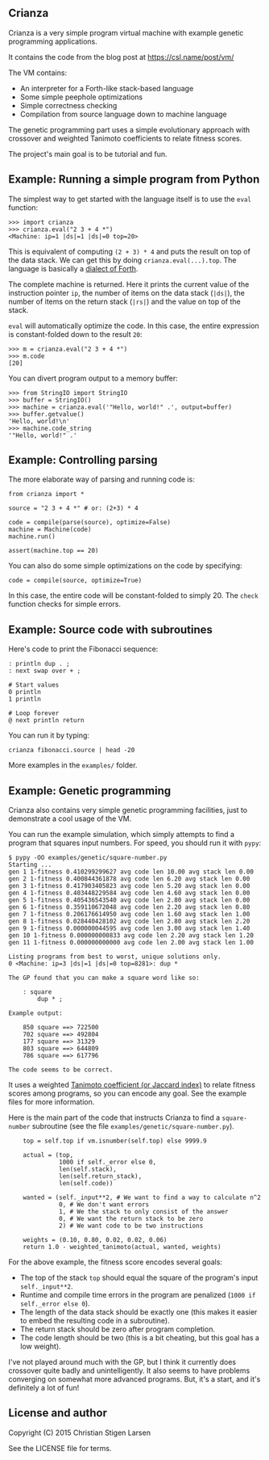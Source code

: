 Crianza
-------

Crianza is a very simple program virtual machine with example genetic
programming applications.

It contains the code from the blog post at https://csl.name/post/vm/

The VM contains:

  * An interpreter for a Forth-like stack-based language
  * Some simple peephole optimizations
  * Simple correctness checking
  * Compilation from source language down to machine language

The genetic programming part uses a simple evolutionary approach with crossover
and weighted Tanimoto coefficients to relate fitness scores.

The project's main goal is to be tutorial and fun.


Example: Running a simple program from Python
---------------------------------------------

The simplest way to get started with the language itself is to use the `eval`
function:

    >>> import crianza
    >>> crianza.eval("2 3 + 4 *")
    <Machine: ip=1 |ds|=1 |ds|=0 top=20>

This is equivalent of computing `(2 + 3) * 4` and puts the result on top of the
data stack.  We can get this by doing `crianza.eval(...).top`.  The language is
basically a [dialect of
Forth](https://en.wikipedia.org/wiki/Forth_(programming_language)).

The complete machine is returned.  Here it prints the current value of the
instruction pointer `ip`, the number of items on the data stack (`|ds|`), the
number of items on the return stack (`|rs|`) and the value on top of the stack.

`eval` will automatically optimize the code.  In this case, the entire
expression is constant-folded down to the result `20`:

    >>> m = crianza.eval("2 3 + 4 *")
    >>> m.code
    [20]

You can divert program output to a memory buffer:

    >>> from StringIO import StringIO
    >>> buffer = StringIO()
    >>> machine = crianza.eval('"Hello, world!" .', output=buffer)
    >>> buffer.getvalue()
    'Hello, world!\n'
    >>> machine.code_string
    '"Hello, world!" .'

Example: Controlling parsing
----------------------------

The more elaborate way of parsing and running code is:

    from crianza import *

    source = "2 3 + 4 *" # or: (2+3) * 4

    code = compile(parse(source), optimize=False)
    machine = Machine(code)
    machine.run()

    assert(machine.top == 20)

You can also do some simple optimizations on the code by specifying:

    code = compile(source, optimize=True)

In this case, the entire code will be constant-folded to simply 20. The `check`
function checks for simple errors.


Example: Source code with subroutines
-------------------------------------

Here's code to print the Fibonacci sequence:

    : println dup . ;
    : next swap over + ;

    # Start values
    0 println
    1 println

    # Loop forever
    @ next println return

You can run it by typing:

    crianza fibonacci.source | head -20

More examples in the `examples/` folder.


Example: Genetic programming
----------------------------

Crianza also contains very simple genetic programming facilities, just to
demonstrate a cool usage of the VM.

You can run the example simulation, which simply attempts to find a program
that squares input numbers.  For speed, you should run it with `pypy`:

    $ pypy -OO examples/genetic/square-number.py
    Starting ...
    gen 1 1-fitness 0.410299299627 avg code len 10.00 avg stack len 0.00
    gen 2 1-fitness 0.400844361878 avg code len 6.20 avg stack len 0.00
    gen 3 1-fitness 0.417903405823 avg code len 5.20 avg stack len 0.00
    gen 4 1-fitness 0.403448229584 avg code len 4.60 avg stack len 0.00
    gen 5 1-fitness 0.405436543540 avg code len 2.80 avg stack len 0.00
    gen 6 1-fitness 0.359110672048 avg code len 2.20 avg stack len 0.80
    gen 7 1-fitness 0.206176614950 avg code len 1.60 avg stack len 1.00
    gen 8 1-fitness 0.028440428102 avg code len 2.80 avg stack len 2.20
    gen 9 1-fitness 0.000000044595 avg code len 3.00 avg stack len 1.40
    gen 10 1-fitness 0.000000000833 avg code len 2.20 avg stack len 1.20
    gen 11 1-fitness 0.000000000000 avg code len 2.00 avg stack len 1.00

    Listing programs from best to worst, unique solutions only.
    0 <Machine: ip=3 |ds|=1 |ds|=0 top=8281>: dup *

    The GP found that you can make a square word like so:

        : square
            dup * ;

    Example output:

        850 square ==> 722500
        702 square ==> 492804
        177 square ==> 31329
        803 square ==> 644809
        786 square ==> 617796

    The code seems to be correct.

It uses a weighted [Tanimoto coefficient (or Jaccard
index)](https://en.wikipedia.org/wiki/Jaccard_index#Tanimoto_similarity_and_distance)
to relate fitness scores among programs, so you can encode any goal. See the
example files for more information.

Here is the main part of the code that instructs Crianza to find a
`square-number` subroutine (see the file `examples/genetic/square-number.py`).

        top = self.top if vm.isnumber(self.top) else 9999.9

        actual = (top,
                  1000 if self._error else 0,
                  len(self.stack),
                  len(self.return_stack),
                  len(self.code))

        wanted = (self._input**2, # We want to find a way to calculate n^2
                  0, # We don't want errors
                  1, # We the stack to only consist of the answer
                  0, # We want the return stack to be zero
                  2) # We want code to be two instructions

        weights = (0.10, 0.80, 0.02, 0.02, 0.06)
        return 1.0 - weighted_tanimoto(actual, wanted, weights)

For the above example, the fitness score encodes several goals:

  * The top of the stack `top` should equal the square of the program's input `self._input**2`.
  * Runtime and compile time errors in the program are penalized (`1000 if self._error else 0`).
  * The length of the data stack should be exactly one (this makes it easier to embed the resulting code in a subroutine).
  * The return stack should be zero after program completion.
  * The code length should be two (this is a bit cheating, but this goal has a low weight).

I've not played around much with the GP, but I think it currently does
crossover quite badly and unintelligently.  It also seems to have problems
converging on somewhat more advanced programs. But, it's a start, and it's
definitely a lot of fun!

License and author
------------------

Copyright (C) 2015 Christian Stigen Larsen

See the LICENSE file for terms.


